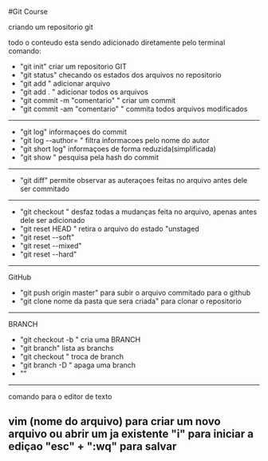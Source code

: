 #Git Course

criando um repositorio git

todo o conteudo esta sendo adicionado diretamente pelo terminal
comando:

* "git init" criar um repositorio GIT
* "git status" checando os estados dos arquivos no repositorio 
* "git add <nome do arquivo>" adicionar arquivo 
* "git add . " adicionar todos os arquivos 
* "git commit -m "comentario" " criar um commit 
* "git commit -am "comentario" " commita todos arquivos modificados 
----------------------------------------
* "git log" informaçoes do commit
* "git log --author=<nome> " filtra informacoes pelo nome do autor
* "git short log" informaçoes de forma reduzida(simplificada) 
* "git show <hash>" pesquisa pela hash do commit
----------------------------------------
* "git diff" permite observar as auteraçoes feitas no arquivo antes dele ser commitado 
----------------------------------------
* "git checkout <nome do arquivo>" desfaz todas a mudanças feita no arquivo, apenas antes dele ser adicionado
* "git reset HEAD <nome do arquivo>" retira o arquivo do estado "unstaged
* "git reset --soft"
* "git reset --mixed"
* "git reset --hard"
----------------------------------------
GitHub 

* "git push origin master" para subir o arquivo commitado para o github
* "git clone <ssh or https> nome da pasta que sera criada" para clonar o repositorio 
----------------------------------------
BRANCH
* "git checkout -b <nome da branch>" cria uma BRANCH
* "git branch" lista as branchs
* "git checkout <nome da branch ja existente>" troca de branch
* "git branch -D <nome da branch>" apaga uma branch
* ""
----------------------------------------
comando para o editor de texto

vim (nome do arquivo) para criar um novo arquivo ou abrir um ja existente
"i" para iniciar a ediçao
"esc" + ":wq" para salvar
----------------------------------------
